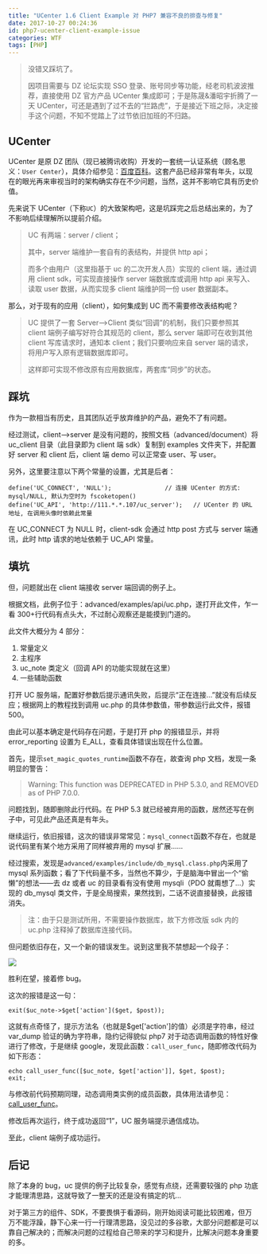 ```yaml
---
title: "UCenter 1.6 Client Example 对 PHP7 兼容不良的排查与修复"
date: 2017-10-27 00:24:36
id: php7-ucenter-client-example-issue
categories: WTF
tags: [PHP]
---
```


> 没错又踩坑了。
>
> 因项目需要与 DZ 论坛实现 SSO 登录、账号同步等功能，经老司机波波推荐，直接使用 DZ 官方产品 UCenter 集成即可；于是陈晟&潘昭宇折腾了一天 UCenter，可还是遇到了过不去的“拦路虎”，于是接近下班之际，决定接手这个问题，不知不觉踏上了过节依旧加班的不归路。

## UCenter

UCenter 是原 DZ 团队（现已被腾讯收购）开发的一套统一认证系统（顾名思义：`User Center`），具体介绍参见：[百度百科](https://baike.baidu.com/item/UCenter/10757118)。这套产品已经非常有年头，以现在的眼光再来审视当时的架构确实存在不少问题，当然，这并不影响它具有历史价值。

先来说下 UCenter（下称`UC`）的大致架构吧，这是坑踩完之后总结出来的，为了不影响后续理解所以提前介绍。

> UC 有两端：server / client；
>
> 其中，server 端维护一套自有的表结构，并提供 http api；
>
> 而多个由用户（这里指基于 uc 的二次开发人员）实现的 client 端，通过调用 client sdk，可实现直接操作 server 端数据库或调用 http api 来写入、读取 user 数据，从而实现多 client 端维护同一份 user 数据副本。

那么，对于现有的应用（client），如何集成到 UC 而不需要修改表结构呢？

> UC 提供了一套 Server-->Client 类似“回调”的机制，我们只要参照其 client 端例子编写好符合其规范的 client，那么 server 端即可在收到其他 client 写库请求时，通知本 client；我们只要响应来自 server 端的请求，将用户写入原有逻辑数据库即可。
>
> 这样即可实现不修改原有应用数据库，两套库“同步”的状态。

## 踩坑

作为一款相当有历史，且其团队近乎放弃维护的产品，避免不了有问题。

经过测试，client-->server 是没有问题的，按照文档（advanced/document）将 uc_client 目录（此目录即为 client 端 sdk）复制到 examples 文件夹下，并配置好 server 和 client 后，client 端 demo 可以正常查 user、写 user。

另外，这里要注意以下两个常量的设置，尤其是后者：

    define('UC_CONNECT', 'NULL');               // 连接 UCenter 的方式: mysql/NULL, 默认为空时为 fscoketopen()
    define('UC_API', 'http://111.*.*.107/uc_server');   // UCenter 的 URL 地址, 在调用头像时依赖此常量

在 UC_CONNECT 为 NULL 时，client-sdk 会通过 http post 方式与 server 端通讯，此时 http 请求的地址依赖于 UC_API 常量。

## 填坑

但，问题就出在 client 端接收 server 端回调的例子上。

根据文档，此例子位于：advanced/examples/api/uc.php，遂打开此文件，乍一看 300+行代码有点头大，不过耐心观察还是能摸到门道的。

此文件大概分为 4 部分：

1.  常量定义
2.  主程序
3.  uc_note 类定义（回调 API 的功能实现就在这里）
4.  一些辅助函数

打开 UC 服务端，配置好参数后提示通讯失败，后提示“正在连接...”就没有后续反应；根据网上的教程找到调用 uc.php 的具体参数值，带参数运行此文件，报错 500。

由此可以基本确定是代码存在问题，于是打开 php 的报错显示，并将 error_reporting 设置为 E_ALL，查看具体错误出现在什么位置。

首先，提示`set_magic_quotes_runtime`函数不存在，故查询 php 文档，发现一条明显的警告：

> Warning: This function was DEPRECATED in PHP 5.3.0, and REMOVED as of PHP 7.0.0.

问题找到，随即删除此行代码。在 PHP 5.3 就已经被弃用的函数，居然还写在例子中，可见此产品还真是有年头。

继续运行，依旧报错，这次的错误非常常见：`mysql_connect`函数不存在，也就是说代码里有某个地方采用了同样被弃用的 mysql 扩展……

经过搜索，发现是`advanced/examples/include/db_mysql.class.php`内采用了 mysql 系列函数；看了下代码量不多，当然也不算少，于是脑海中冒出一个“偷懒”的想法——去 dz 或者 uc 的目录看有没有使用 mysqli（PDO 就甭想了...）实现的 db_mysql 类文件，于是全局搜索，果然找到，二话不说直接替换，此报错消失。

> 注：由于只是测试所用，不需要操作数据库，故下方修改版 sdk 内的 uc.php 注释掉了数据库连接代码。

但问题依旧存在，又一个新的错误发生。说到这里我不禁想起一个段子：

![](/resources/legacy/5b73a5aaaf10e.jpg)

胜利在望，接着修 bug。

这次的报错是这一句：

    exit($uc_note->$get['action']($get, $post));

这就有点奇怪了，提示方法名（也就是$get['action']的值）必须是字符串，经过 var_dump 验证的确为字符串，隐约记得貌似 php7 对于动态调用函数的特性好像进行了修改，于是继续 google，发现此函数：`call_user_func`，随即修改代码为如下形态：

    echo call_user_func([$uc_note, $get['action']], $get, $post);
    exit;

与修改前代码预期同理，动态调用类实例的成员函数，具体用法请参见：[call_user_func](http://php.net/manual/zh/function.call-user-func.php)。

修改后再次运行，终于成功返回“1”，UC 服务端提示通信成功。

至此，client 端例子成功运行。

## 后记

除了本身的 bug，uc 提供的例子比较复杂，感觉有点绕，还需要较强的 php 功底才能理清思路，这就导致了一整天的还是没有搞定的坑...

对于第三方的组件、SDK，不要畏惧于看源码，刚开始阅读可能比较困难，但万万不能浮躁，静下心来一行一行理清思路，没见过的多谷歌，大部分问题都是可以靠自己解决的；而解决问题的过程给自己带来的学习和提升，比解决问题本身重要的多。

